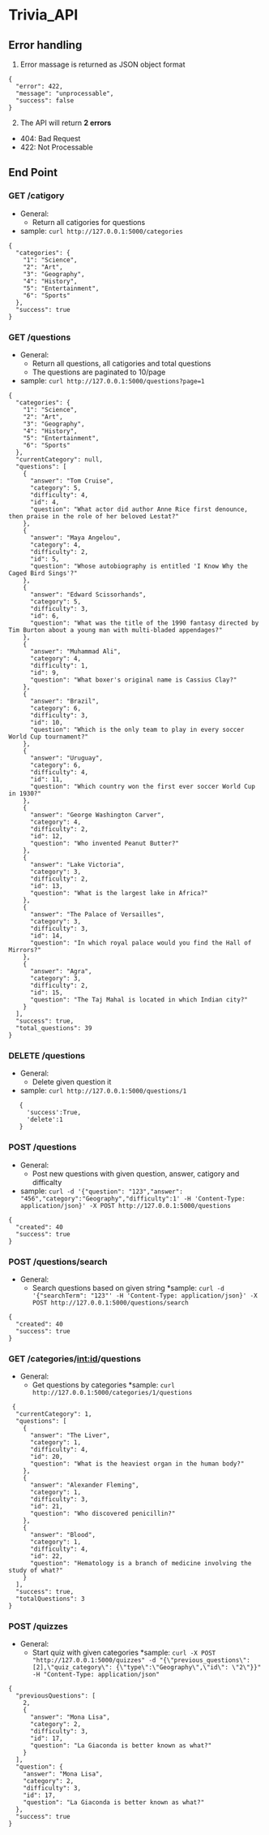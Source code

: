 # Trivia_API
## Error handling
1. Error massage is returned as JSON object format
```
{
  "error": 422,
  "message": "unprocessable",
  "success": false
}
```
2. The API will return **2 errors**
* 404: Bad Request
* 422: Not Processable
## End Point
### GET /catigory
* General:
  * Return all catigories for questions
* sample: ```curl http://127.0.0.1:5000/categories```
```
{
  "categories": {
    "1": "Science",
    "2": "Art",
    "3": "Geography",
    "4": "History",
    "5": "Entertainment",
    "6": "Sports"
  },
  "success": true
}
```

### GET /questions
* General:
  * Return all questions, all catigories and total questions
  * The questions are paginated to 10/page  
* sample: ```curl http://127.0.0.1:5000/questions?page=1```
```
{
  "categories": {
    "1": "Science",
    "2": "Art",
    "3": "Geography",
    "4": "History",
    "5": "Entertainment",
    "6": "Sports"
  },
  "currentCategory": null,
  "questions": [
    {
      "answer": "Tom Cruise",
      "category": 5,
      "difficulty": 4,
      "id": 4,
      "question": "What actor did author Anne Rice first denounce, then praise in the role of her beloved Lestat?"
    },
    {
      "answer": "Maya Angelou",
      "category": 4,
      "difficulty": 2,
      "id": 5,
      "question": "Whose autobiography is entitled 'I Know Why the Caged Bird Sings'?"
    },
    {
      "answer": "Edward Scissorhands",
      "category": 5,
      "difficulty": 3,
      "id": 6,
      "question": "What was the title of the 1990 fantasy directed by Tim Burton about a young man with multi-bladed appendages?"
    },
    {
      "answer": "Muhammad Ali",
      "category": 4,
      "difficulty": 1,
      "id": 9,
      "question": "What boxer's original name is Cassius Clay?"
    },
    {
      "answer": "Brazil",
      "category": 6,
      "difficulty": 3,
      "id": 10,
      "question": "Which is the only team to play in every soccer World Cup tournament?"
    },
    {
      "answer": "Uruguay",
      "category": 6,
      "difficulty": 4,
      "id": 11,
      "question": "Which country won the first ever soccer World Cup in 1930?"
    },
    {
      "answer": "George Washington Carver",
      "category": 4,
      "difficulty": 2,
      "id": 12,
      "question": "Who invented Peanut Butter?"
    },
    {
      "answer": "Lake Victoria",
      "category": 3,
      "difficulty": 2,
      "id": 13,
      "question": "What is the largest lake in Africa?"
    },
    {
      "answer": "The Palace of Versailles",
      "category": 3,
      "difficulty": 3,
      "id": 14,
      "question": "In which royal palace would you find the Hall of Mirrors?"
    },
    {
      "answer": "Agra",
      "category": 3,
      "difficulty": 2,
      "id": 15,
      "question": "The Taj Mahal is located in which Indian city?"
    }
  ],
  "success": true,
  "total_questions": 39
}
```
### DELETE /questions
* General:
  * Delete given question it
* sample: ```curl http://127.0.0.1:5000/questions/1```
```
   {
     'success':True,
     'delete':1
   }
```

### POST /questions
* General:
  * Post new questions with given question, answer, catigory and difficalty
* sample: ```curl -d '{"question": "123","answer": "456","category":"Geography","difficulty":1' -H 'Content-Type: application/json}' -X POST http://127.0.0.1:5000/questions```
```
{
  "created": 40
  "success": true
}
```
### POST /questions/search
* General:
  * Search questions based on given string
*sample: ```curl -d '{"searchTerm": "123"' -H 'Content-Type: application/json}' -X POST http://127.0.0.1:5000/questions/search```
```
{
  "created": 40
  "success": true
}
```
### GET /categories/<int:id>/questions
* General:
  * Get questions by categories
*sample: ```curl http://127.0.0.1:5000/categories/1/questions```
```
 {
  "currentCategory": 1,
  "questions": [
    {
      "answer": "The Liver",
      "category": 1,
      "difficulty": 4,
      "id": 20,
      "question": "What is the heaviest organ in the human body?"
    },
    {
      "answer": "Alexander Fleming",
      "category": 1,
      "difficulty": 3,
      "id": 21,
      "question": "Who discovered penicillin?"
    },
    {
      "answer": "Blood",
      "category": 1,
      "difficulty": 4,
      "id": 22,
      "question": "Hematology is a branch of medicine involving the study of what?"
    }
  ],
  "success": true,
  "totalQuestions": 3
}
```
### POST /quizzes
* General:
  * Start quiz with given categories
*sample: ```curl -X POST "http://127.0.0.1:5000/quizzes" -d "{\"previous_questions\": [2],\"quiz_category\": {\"type\":\"Geography\",\"id\": \"2\"}}" -H "Content-Type: application/json"```
```
{
  "previousQuestions": [
    2,
    {
      "answer": "Mona Lisa",
      "category": 2,
      "difficulty": 3,
      "id": 17,
      "question": "La Giaconda is better known as what?"
    }
  ],
  "question": {
    "answer": "Mona Lisa",
    "category": 2,
    "difficulty": 3,
    "id": 17,
    "question": "La Giaconda is better known as what?"
  },
  "success": true
}
```
